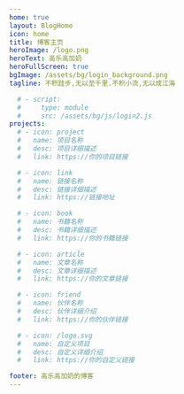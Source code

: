 ```yaml
---
home: true
layout: BlogHome
icon: home
title: 博客主页
heroImage: /logo.png
heroText: 高乐高加奶
heroFullScreen: true
bgImage: /assets/bg/login_background.png
tagline: 不积跬步,无以至千里.不积小流,无以成江海

  # - script:
  #     type: module
  #     src: /assets/bg/js/login2.js
projects:
  # - icon: project
  #   name: 项目名称
  #   desc: 项目详细描述
  #   link: https://你的项目链接

  # - icon: link
  #   name: 链接名称
  #   desc: 链接详细描述
  #   link: https://链接地址

  # - icon: book
  #   name: 书籍名称
  #   desc: 书籍详细描述
  #   link: https://你的书籍链接

  # - icon: article
  #   name: 文章名称
  #   desc: 文章详细描述
  #   link: https://你的文章链接

  # - icon: friend
  #   name: 伙伴名称
  #   desc: 伙伴详细介绍
  #   link: https://你的伙伴链接

  # - icon: /logo.svg
  #   name: 自定义项目
  #   desc: 自定义详细介绍
  #   link: https://你的自定义链接

footer: 高乐高加奶的博客
---
```

